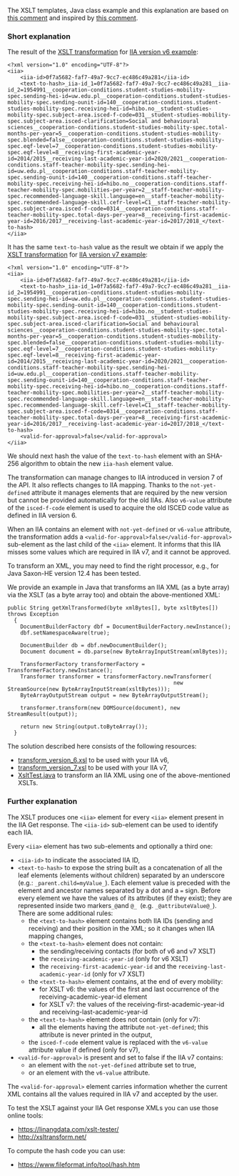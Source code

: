 The XSLT templates, Java class example and this explanation are based on
[this comment](https://github.com/erasmus-without-paper/ewp-specs-api-iias/issues/109#issuecomment-1593875245)
and inspired by [this comment](https://github.com/erasmus-without-paper/ewp-specs-api-iias/issues/109#issuecomment-1569982153).

### Short explanation

The result of the [XSLT transformation](transform_version_6.xsl) for
[IIA version v6 example](https://raw.githubusercontent.com/erasmus-without-paper/ewp-specs-api-iias/stable-v7/resources/xsltKit/get-response-v6.xml):

```
<?xml version="1.0" encoding="UTF-8"?>
<iia>
    <iia-id>0f7a5682-faf7-49a7-9cc7-ec486c49a281</iia-id>
    <text-to-hash>_iia-id_1=0f7a5682-faf7-49a7-9cc7-ec486c49a281__iia-id_2=1954991__cooperation-conditions.student-studies-mobility-spec.sending-hei-id=uw.edu.pl__cooperation-conditions.student-studies-mobility-spec.sending-ounit-id=140__cooperation-conditions.student-studies-mobility-spec.receiving-hei-id=hibo.no__student-studies-mobility-spec.subject-area.isced-f-code=031__student-studies-mobility-spec.subject-area.isced-clarification=Social and behavioural sciences__cooperation-conditions.student-studies-mobility-spec.total-months-per-year=5__cooperation-conditions.student-studies-mobility-spec.blended=false__cooperation-conditions.student-studies-mobility-spec.eqf-level=7__cooperation-conditions.student-studies-mobility-spec.eqf-level=8__receiving-first-academic-year-id=2014/2015__receiving-last-academic-year-id=2020/2021__cooperation-conditions.staff-teacher-mobility-spec.sending-hei-id=uw.edu.pl__cooperation-conditions.staff-teacher-mobility-spec.sending-ounit-id=140__cooperation-conditions.staff-teacher-mobility-spec.receiving-hei-id=hibo.no__cooperation-conditions.staff-teacher-mobility-spec.mobilities-per-year=2__staff-teacher-mobility-spec.recommended-language-skill.language=en__staff-teacher-mobility-spec.recommended-language-skill.cefr-level=C1__staff-teacher-mobility-spec.subject-area.isced-f-code=0314__cooperation-conditions.staff-teacher-mobility-spec.total-days-per-year=8__receiving-first-academic-year-id=2016/2017__receiving-last-academic-year-id=2017/2018_</text-to-hash>
</iia>
```

It has the same `text-to-hash` value as the result we obtain if we apply the [XSLT transformation](transform_version_7.xsl) for
[IIA version v7 example](https://raw.githubusercontent.com/erasmus-without-paper/ewp-specs-api-iias/stable-v7/resources/xsltKit/get-response-v7.xml):

```
<?xml version="1.0" encoding="UTF-8"?>
<iia>
    <iia-id>0f7a5682-faf7-49a7-9cc7-ec486c49a281</iia-id>
    <text-to-hash>_iia-id_1=0f7a5682-faf7-49a7-9cc7-ec486c49a281__iia-id_2=1954991__cooperation-conditions.student-studies-mobility-spec.sending-hei-id=uw.edu.pl__cooperation-conditions.student-studies-mobility-spec.sending-ounit-id=140__cooperation-conditions.student-studies-mobility-spec.receiving-hei-id=hibo.no__student-studies-mobility-spec.subject-area.isced-f-code=031__student-studies-mobility-spec.subject-area.isced-clarification=Social and behavioural sciences__cooperation-conditions.student-studies-mobility-spec.total-months-per-year=5__cooperation-conditions.student-studies-mobility-spec.blended=false__cooperation-conditions.student-studies-mobility-spec.eqf-level=7__cooperation-conditions.student-studies-mobility-spec.eqf-level=8__receiving-first-academic-year-id=2014/2015__receiving-last-academic-year-id=2020/2021__cooperation-conditions.staff-teacher-mobility-spec.sending-hei-id=uw.edu.pl__cooperation-conditions.staff-teacher-mobility-spec.sending-ounit-id=140__cooperation-conditions.staff-teacher-mobility-spec.receiving-hei-id=hibo.no__cooperation-conditions.staff-teacher-mobility-spec.mobilities-per-year=2__staff-teacher-mobility-spec.recommended-language-skill.language=en__staff-teacher-mobility-spec.recommended-language-skill.cefr-level=C1__staff-teacher-mobility-spec.subject-area.isced-f-code=0314__cooperation-conditions.staff-teacher-mobility-spec.total-days-per-year=8__receiving-first-academic-year-id=2016/2017__receiving-last-academic-year-id=2017/2018_</text-to-hash>
    <valid-for-approval>false</valid-for-approval>
</iia>
```

We should next hash the value of the `text-to-hash` element with an SHA-256 algorithm to obtain the new `iia-hash` element value.

The transformation can manage changes to IIA introduced in version 7 of the API. It also reflects changes to IIA mapping.
Thanks to the `not-yet-defined` attribute it manages elements that are required by the new version but cannot be provided automatically for the old IIAs.
Also `v6-value` attribute of the `isced-f-code` element is used to acquire the old ISCED code value as defined in IIA version 6. 

When an IIA contains an element with `not-yet-defined` or `v6-value` attribute,
the transformation adds a `<valid-for-approval>false</valid-for-approval>` sub-element as the last child of the `<iia>` element.
It informs that this IIA misses some values which are required in IIA v7, and it cannot be approved.

To transform an XML, you may need to find the right processor,
e.g., for Java Saxon-HE version 12.4 has been tested.

We provide an example in Java that transforms an IIA XML (as a byte array) via the XSLT (as a byte array too) and obtain the above-mentioned XML:

```
public String getXmlTransformed(byte xmlBytes[], byte xsltBytes[]) throws Exception
  {
    DocumentBuilderFactory dbf = DocumentBuilderFactory.newInstance();
    dbf.setNamespaceAware(true);
      
    DocumentBuilder db = dbf.newDocumentBuilder();
    Document document = db.parse(new ByteArrayInputStream(xmlBytes)); 
    
    TransformerFactory transformerFactory = TransformerFactory.newInstance();
    Transformer transformer = transformerFactory.newTransformer(
                                                    new StreamSource(new ByteArrayInputStream(xsltBytes)));
    ByteArrayOutputStream output = new ByteArrayOutputStream();
     
    transformer.transform(new DOMSource(document), new StreamResult(output));
     
    return new String(output.toByteArray());
  } 
```

The solution described here consists of the following resources:
- [transform_version_6.xsl](transform_version_6.xsl) to be used with your IIA v6,
- [transform_version_7.xsl](transform_version_7.xsl) to be used with your IIA v7,
- [XsltTest.java](XsltTest.java) to transform an IIA XML using one of the above-mentioned XSLTs.


### Further explanation


The XSLT produces one `<iia>` element for every `<iia>` element present in the IIA Get response.
The `<iia-id>` sub-element can be used to identify each IIA.

Every `<iia>` element has two sub-elements and optionally a third one:
 - `<iia-id>` to indicate the associated IIA ID,
 - `<text-to-hash>` to expose the string built as a concatenation of all the leaf elements (elements without children)
   separated by an underscore (e.g.: `_parent.child=myValue_`).
   Each element value is preceded with the element and ancestor names separated by a dot and a `=` sign.
   Before every element we have the values of its attributes (if they exist);
   they are represented inside two markers` _@ `and `@_ `(e.g. `_@attributeValue@_`). There are some additional rules:
   - the `<text-to-hash>` element contains both IIA IDs (sending and receiving) and their position in the XML; so it changes when IIA mapping changes,
   - the `<text-to-hash>` element does not contain:
     - the sending/receiving contacts (for both of v6 and v7 XSLT)
     - the `receiving-academic-year-id` (only for v6 XSLT)
     - the `receiving-first-academic-year-id` and the `receiving-last-academic-year-id` (only for v7 XSLT)
   - the `<text-to-hash>` element contains, at the end of every mobility:
     - for XSLT v6: the values of the first and last occurrence of the receiving-academic-year-id element
     - for XSLT v7: the values of the receiving-first-academic-year-id and receiving-last-academic-year-id
   - the `<text-to-hash>` element does not contain (only for v7):
     - all the elements having the attribute `not-yet-defined`; this attribute is never printed in the output,
   - the `isced-f-code` element value is replaced with the `v6-value` attribute value if defined (only for v7),
 - `<valid-for-approval>` is present and set to false if the IIA v7 contains:
   - an element with the `not-yet-defined` attribute set to true,
   - or an element with the `v6-value` attribute.

The `<valid-for-approval>` element carries information whether the current XML contains all the values required in IIA v7 and accepted by the user.

To test the XSLT against your IIA Get response XMLs you can use those online tools:
 - https://linangdata.com/xslt-tester/
 - http://xsltransform.net/

To compute the hash code you can use:
 - https://www.fileformat.info/tool/hash.htm